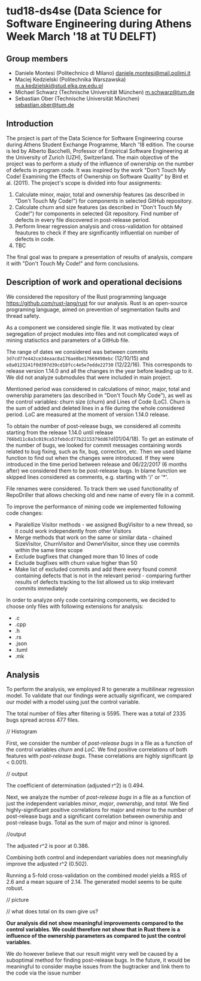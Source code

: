 # tud18-ds4se (Data Science for Software Engineering during Athens Week March '18 at TU DELFT)

## Group members
* Daniele Montesi (Politechnico di Milano) <daniele.montesi@mail.polimi.it>
* Maciej Kedzielski (Politechnika Warszawska) <m.a.kedzielski@stud.elka.pw.edu.pl>
* Michael Schwarz  (Technische Universität München) <m.schwarz@tum.de>
* Sebastian Ober (Technische Universität München) <sebastian.ober@tum.de>

## Introduction
The project is part of the Data Science for Software Engineering course during Athens Student Exchange Programme, March '18 edition. The course is led by Alberto Bacchelli, Professor of Empirical Software Engineering at the University of Zurich (UZH), Switzerland. The main objective of the project was to perform a study of the influence of ownership on the number of defects in program code. It was inspired by the work "Don’t Touch My Code! Examining the Effects of Ownership on Software Quality" by Bird et al. (2011). 
The project's scope is divided into four assignments:
1. Calculate minor, major, total and ownership features (as described in "Don't Touch My Code!") for components in selected GitHub repository.
2. Calculate churn and size features (as described in "Don't Touch My Code!") for components in selected Git repository. Find number of defects in every file discovered in post-release period.
3. Perform linear regression analysis and cross-validation for obtained feautures to check if they are significantly influential on number of defects in code.
4. TBC

The final goal was to prepare a presentation of results of analysis, compare it with "Don't Touch My Code!" and form conclusions. 

## Description of work and operational decisions
We considered the repository of the Rust programming language https://github.com/rust-lang/rust for our analysis. Rust is an open-source programing language, aimed on prevention of segmentation faults and thread safety.

As a component we considered single file. It was motivated by clear segregation of project modules into files and not complicated ways of mining statisctics and parameters of a GitHub file. 

The range of dates we considered was between commits `3d7cd77e442ce34eaac8a176ae8be17669498ebc` (12/10/15) and `e8a0123241f0d397d39cd18fcc4e5e7edde22730` (12/22/16).
This corresponds to release version 1.14.0 and all the changes in the year before leading up to it.
We did not analyze submodules that were included in main project. 

Mentioned period was considered in calculations of minor, major, total and ownership parameters (as described in "Don't Touch My Code"), as well as the control variables: churn size (churn) and Lines of Code (LoC). Churn is the sum of added and deleted lines in a file during the whole considered period. LoC are measured at the moment of version 1.14.0 release.

To obtain the number of post-release bugs, we considered all commits starting from the release 1.14.0 until release `766bd11c8a3c019ca53febdcd77b2215379dd67d`(01/04/18). To get an estimate of the number of bugs, we looked for commit messages containing words related to bug fixing, such as fix, bug, correction, etc. Then we used blame function to find out when the changes were introduced. If they were introduced in the time period between release and 06/22/2017 (6 months after) we considered them to be post-release bugs. In blame function we skipped lines considered as comments, e.g. starting with '/' or '\*'. 

File renames were considered. To track them we used functionality of RepoDriller that allows checking old and new name of every file in a commit. 

To improve the performance of mining code we implemented following code changes:
* Paralellize Visitor methods - we assigned BugVisitor to a new thread, so it could work independently from other Visitors
* Merge methods that work on the same or similar data - chained SizeVisitor, ChurnVisitor and OwnerVisitor, since they use commits within the same time scope
* Exclude bugfixes that changed more than 10 lines of code
* Exclude bugfixes with churn value higher than 50
* Make list of excluded commits and add there every found commit containing defects that is not in the relevant period - comparing further results of defects tracking to the list allowed us to skip irrelevant commits immediately

In order to analyze only code containing components, we decided to choose only files with following extensions for analysis:
* .c
* .cpp
* .h
* .rs
* .json
* .tuml
* .mk

## Analysis
To perform the analysis, we employed R to generate a multilinear regression model. To validate that our findings were actually significant, we compared our model with a model using just the control variable.

The total number of files after filtering is 5595. There was a total of 2335 bugs spread across 477 files.

// Histogram

First, we consider the number of *post-release bugs* in a file as a function of the control variables *churn* and *LoC*. We find positive correlations of both features with *post-release bugs*. These correlations are highly significant (p < 0.001). 

// output

The coefficient of determination (adjusted r^2) is 0.494.

Next, we analyze the number of *post-release bugs* in a file as a function of just the independent variables *minor*, *major*, *ownership*, and *total*. We find highly-significant positive correlations for major and minor to the number of post-release bugs and a significant correlation between ownership and post-release bugs. Total as the sum of major and minor is ignored.

//output

The adjusted r^2 is poor at 0.386.

Combining both control and independant variables does not meaningfully improve the adjusted r^2 (0.502).

Running a 5-fold cross-validation on the combined model yields a RSS of 2.6 and a mean square of 2.14. The generated model seems to be quite robust.

// picture

// what does total on its own give us?


**Our analysis did not show meaningful improvements compared to the control variables. We could therefore not show that in Rust there is a influence of the ownership parameters as compared to just the control variables**. 

We do however believe that our result might very well be caused by a suboptimal method for finding post-release bugs.
In the future, it would be meaningful to consider maybe issues from the bugtracker and link them to the code via the issue number
